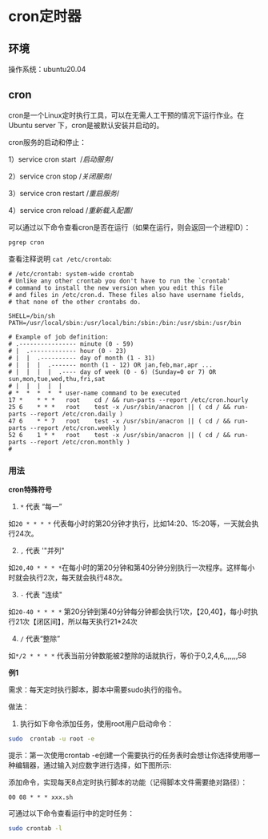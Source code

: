 # cron定时器

## 环境

操作系统：ubuntu20.04

## cron

cron是一个Linux定时执行工具，可以在无需人工干预的情况下运行作业。在Ubuntu server 下，cron是被默认安装并启动的。

cron服务的启动和停止：

1）service cron start  /*启动服务*/

2）service cron stop /*关闭服务*/

3）service cron restart /*重启服务*/

4）service cron reload /*重新载入配置*/

可以通过以下命令查看cron是否在运行（如果在运行，则会返回一个进程ID）：

```bash
pgrep cron
```

查看注释说明 `cat /etc/crontab`:

```
# /etc/crontab: system-wide crontab
# Unlike any other crontab you don't have to run the `crontab'
# command to install the new version when you edit this file
# and files in /etc/cron.d. These files also have username fields,
# that none of the other crontabs do.

SHELL=/bin/sh
PATH=/usr/local/sbin:/usr/local/bin:/sbin:/bin:/usr/sbin:/usr/bin

# Example of job definition:
# .---------------- minute (0 - 59)
# |  .------------- hour (0 - 23)
# |  |  .---------- day of month (1 - 31)
# |  |  |  .------- month (1 - 12) OR jan,feb,mar,apr ...
# |  |  |  |  .---- day of week (0 - 6) (Sunday=0 or 7) OR sun,mon,tue,wed,thu,fri,sat
# |  |  |  |  |
# *  *  *  *  * user-name command to be executed
17 *	* * *	root    cd / && run-parts --report /etc/cron.hourly
25 6	* * *	root	test -x /usr/sbin/anacron || ( cd / && run-parts --report /etc/cron.daily )
47 6	* * 7	root	test -x /usr/sbin/anacron || ( cd / && run-parts --report /etc/cron.weekly )
52 6	1 * *	root	test -x /usr/sbin/anacron || ( cd / && run-parts --report /etc/cron.monthly )
#
```
### 用法

**cron特殊符号**

1. `*`  代表   “每一”

如`20 * * * *` 代表每小时的第20分钟才执行，比如14:20、15:20等，一天就会执行24次。

2. `,` 代表 '"并列"

如`20,40 * * * *`在每小时的第20分钟和第40分钟分别执行一次程序。这样每小时就会执行2次，每天就会执行48次。

3. `-` 代表 "连续"

如`20-40 * * * *` 第20分钟到第40分钟每分钟都会执行1次，【20,40】，每小时执行21次【闭区间】，所以每天执行21*24次

4. `/`  代表“整除”

如`*/2 * * * *` 代表当前分钟数能被2整除的话就执行，等价于0,2,4,6,,,,,,,58

**例1**

需求：每天定时执行脚本，脚本中需要sudo执行的指令。

做法：
1. 执行如下命令添加任务，使用root用户启动命令：

```bash
sudo  crontab -u root -e 
```

提示：第一次使用crontab -e创建一个需要执行的任务表时会想让你选择使用哪一种编辑器，通过输入对应数字进行选择，如下图所示:

添加命令，实现每天8点定时执行脚本的功能（记得脚本文件需要绝对路径）：
```
00 08 * * * xxx.sh
```

可通过以下命令查看运行中的定时任务：
```bash
sudo crontab -l
```


